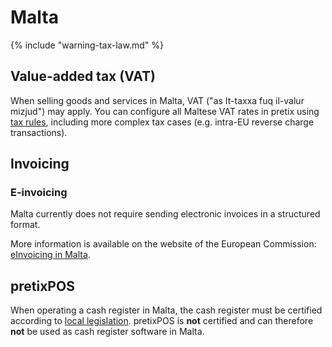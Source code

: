 # Malta

{% include "warning-tax-law.md" %}

## Value-added tax (VAT)

When selling goods and services in Malta, VAT ("as It-taxxa fuq il-valur mizjud") may apply.
You can configure all Maltese VAT rates in pretix using [tax rules](../../guides/taxes.md), including more complex tax cases (e.g. intra-EU reverse charge transactions).

## Invoicing

### E-invoicing

Malta currently does not require sending electronic invoices in a structured format.

More information is available on the website of the European Commission: [eInvoicing in Malta](https://ec.europa.eu/digital-building-blocks/sites/display/DIGITAL/eInvoicing+in+Malta).

## pretixPOS

When operating a cash register in Malta, the cash register must be certified according to [local legislation](https://cfr.gov.mt/en/vat/technical_information/Documents/05.%20GG270407%20Fiscal%20Cash%20Register%20Requirements%20en.pdf).
pretixPOS is **not** certified and can therefore **not** be used as cash register software in Malta.